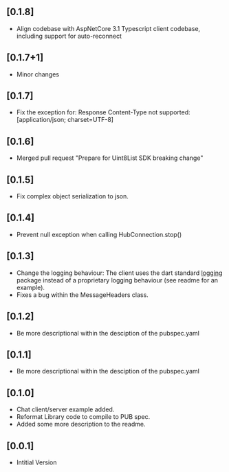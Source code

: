 ## [0.1.8]
* Align codebase with AspNetCore 3.1 Typescript client codebase, including support for auto-reconnect

## [0.1.7+1]
* Minor changes

## [0.1.7]
* Fix the exception for: Response Content-Type not supported: [application/json; charset=UTF-8]

## [0.1.6]
* Merged pull request "Prepare for Uint8List SDK breaking change"

## [0.1.5]
* Fix complex object serialization to json.

## [0.1.4]
* Prevent null exception when calling HubConnection.stop()

## [0.1.3]
* Change the logging behaviour: The client uses the dart standard [logging](https://pub.dartlang.org/packages/logging) package instead of a proprietary logging behaviour (see readme for an example).
* Fixes a bug within the MessageHeaders class.

## [0.1.2]

* Be more descriptional within the desciption of the pubspec.yaml

## [0.1.1]

* Be more descriptional within the desciption of the pubspec.yaml

## [0.1.0]

* Chat client/server example added.
* Reformat Library code to compile to PUB spec.
* Added some more description to the readme.

## [0.0.1]

* Intitial Version
